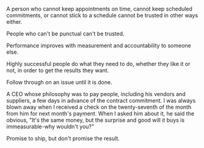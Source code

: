 
A person who cannot keep appointments on time, cannot keep scheduled commitments, or cannot stick to a schedule cannot be trusted in other ways either.

People who can't be punctual can't be trusted.

Performance improves with measurement and accountability to someone else.

Highly successful people do what they need to do, whether they like it or not, in order to get the results they want.

Follow through on an issue until it is done.

A CEO whose philosophy was to pay people, including his vendors and
suppliers, a few days in advance of the contract commitment. I was
always blown away when I received a check on the twenty-seventh of the
month from him for next month's payment. When I asked him about it, he
said the obvious, "It's the same money, but the surprise and good will
it buys is immeasurable-why wouldn't you?"

Promise to ship, but don't promise the result.
